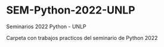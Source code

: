 # SEM-Python-2022-UNLP
Seminarios 2022 Python - UNLP

Carpeta con trabajos practicos del seminario de Python 2022
